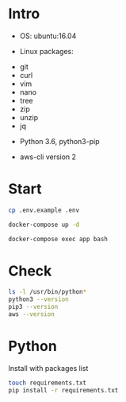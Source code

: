 # Intro

- OS: ubuntu:16.04

- Linux packages:
 + git
 + curl
 + vim
 + nano
 + tree
 + zip
 + unzip
 + jq

- Python 3.6, python3-pip

- aws-cli version 2

# Start

```sh
cp .env.example .env

docker-compose up -d

docker-compose exec app bash
```

# Check

```sh
ls -l /usr/bin/python*
python3 --version
pip3 --version
aws --version
```

# Python

Install with packages list

```sh
touch requirements.txt
pip install -r requirements.txt
```
